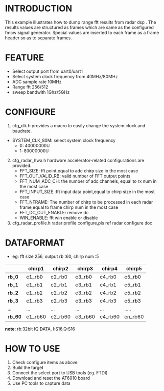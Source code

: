 # INTRODUCTION
This example illustrates how to dump range fft results from radar dsp . The results values are structured as frames which are same as the configured fmcw signal generator. Special values are inserted to each frame as a frame header so as to separate frames.

# FEATURE
- Select output port from uart0/uart1
- Select system clock frequency from 40MHz/80MHz
- ADC sample rate 10MHz
- Range fft 256/512
- sweep bandwith 1Ghz/5GHz

# CONFIGURE
1. cfg_clk.h provides a macro to easily change the system clock and baudrate.
   
- SYSTEM_CLK_80M: select system clock frequency
  - 0: 40000000U
  - 1: 80000000U
2. cfg_radar_hwa.h hardware accelerator-related configurations are provided.
   - FFT_SIZE: fft point,equal to adc chirp size in the  most case
   - FFT_OUT_VALID_RB: valid number of FFT output points
   - FFT_NUM_ADC_CH: the number of adc channels, equal to rx num in the  most case
   - FFT_INPUT_SIZE :fft input data point,equal to chirp size in the  most case
   - FFT_NFRAME: The number of chirp to be processed in each radar frame,equal to frame chirp num in  the most case
   - FFT_DC_CUT_ENABLE: remove dc
   - WIN_ENABLE: fft win enable or disable
3. cfg_radar_profile.h radar profile configure,pls ref radar configure doc
  
# DATAFORMAT
  - eg: fft size 256, output rb :60, chirp num :5
   
|        | chirp1 | chirp2 |chirp3 | chirp4 | chirp5|
|------  | ------ | -------|-----  | -------|---- |
|**rb_0**| c1_rb0 | c2_rb0 |c3_rb0 |c4_rb0  |c5_rb0|
|**rb_1**| c1_rb1 | c2_rb1 |c3_rb1 |c4_rb1  |c5_rb1|
|**rb_2**| c1_rb2 | c2_rb2 |c3_rb2 |c4_rb2  |c5_rb2|
|**rb_3**| c1_rb3 | c2_rb3 |c3_rb3 |c4_rb3  |c5_rb3|
|**...**| ...     | ...    |...    |...     |.....|
|**rb_60**| c1_rb60 | c2_rb60 |c3_rb60 |c4_rb60 |cn_rb60|

**note**: rb:32bit IQ DATA, I:S16,Q:S16

# HOW TO USE
1. Check configure items as above
2. Build the target
3. Connect the select port to USB tools (eg. FTDI)
4. Download and reset the AT6010 board
5. Use PC tools  to capture data

